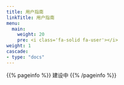 ```yaml
---
title: 用户指南
linkTitle: 用户指南
menu:
  main:
    weight: 20
    pre: <i class='fa-solid fa-user'></i>
weight: 1
cascade:
- type: "docs"
---
```


{{% pageinfo %}}
建设中
{{% /pageinfo %}}

